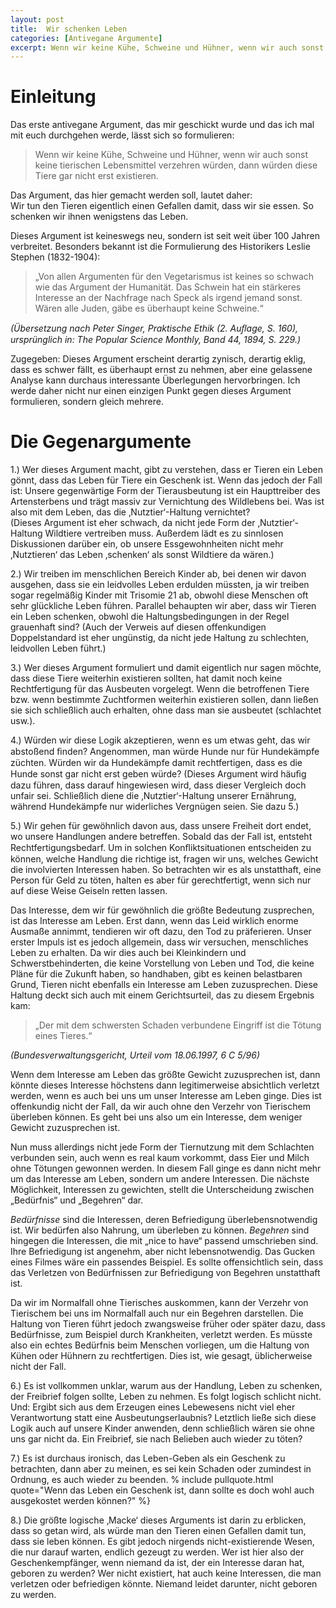 ```yaml
---
layout: post
title:  Wir schenken Leben
categories: [Antivegane Argumente]
excerpt: Wenn wir keine Kühe, Schweine und Hühner, wenn wir auch sonst keine tierischen Lebensmittel verzehren würden, dann würden diese Tiere gar nicht erst existieren. 
---
```


# Einleitung

Das erste antivegane Argument, das mir geschickt wurde und das ich mal mit euch durchgehen werde, lässt sich so formulieren: 

> Wenn wir keine Kühe, Schweine und Hühner, wenn wir auch sonst keine tierischen Lebensmittel verzehren würden, dann würden diese Tiere gar nicht erst existieren. 

Das Argument, das hier gemacht werden soll, lautet daher:  
Wir tun den Tieren eigentlich einen Gefallen damit, dass wir sie essen. So schenken wir ihnen wenigstens das Leben. 

Dieses Argument ist keineswegs neu, sondern ist seit weit über 100 Jahren verbreitet. Besonders bekannt ist die Formulierung des Historikers Leslie Stephen (1832-1904): 

> „Von allen Argumenten für den Vegetarismus ist keines so schwach wie das Argument der Humanität. Das Schwein hat ein stärkeres Interesse an der Nachfrage nach Speck als irgend jemand sonst. Wären alle Juden, gäbe es überhaupt keine Schweine.“

_(Übersetzung nach Peter Singer, Praktische Ethik (2. Auﬂage, S. 160), ursprünglich in: The Popular Science Monthly, Band 44, 1894, S. 229.)_

Zugegeben: Dieses Argument erscheint derartig zynisch, derartig eklig, dass es schwer fällt, es überhaupt ernst zu nehmen, aber eine gelassene Analyse kann durchaus interessante Überlegungen hervorbringen. 
Ich werde daher nicht nur einen einzigen Punkt gegen dieses Argument formulieren, sondern gleich mehrere.

# Die Gegenargumente

1.) Wer dieses Argument macht, gibt zu verstehen, dass er Tieren ein Leben gönnt, dass das Leben für Tiere ein Geschenk ist. 
Wenn das jedoch der Fall ist: Unsere gegenwärtige Form der Tierausbeutung ist ein Haupttreiber des Artensterbens und trägt massiv zur Vernichtung des Wildlebens bei. 
Was ist also mit dem Leben, das die ‚Nutztier‘-Haltung vernichtet?  
(Dieses Argument ist eher schwach, da nicht jede Form der ‚Nutztier‘-Haltung Wildtiere vertreiben muss. Außerdem lädt es zu sinnlosen Diskussionen darüber ein, ob unsere Essgewohnheiten nicht mehr ‚Nutztieren‘ das Leben ‚schenken‘ als sonst Wildtiere da wären.) 

2.) Wir treiben im menschlichen Bereich Kinder ab, bei denen wir davon ausgehen, dass sie ein leidvolles Leben erdulden müssten, ja wir treiben sogar regelmäßig Kinder mit Trisomie 21 ab, obwohl diese Menschen oft sehr glückliche Leben führen. Parallel behaupten wir aber, dass wir Tieren ein Leben schenken, obwohl die Haltungsbedingungen in der Regel grauenhaft sind? (Auch der Verweis auf diesen offenkundigen Doppelstandard ist eher ungünstig, da nicht jede Haltung zu schlechten, leidvollen Leben führt.)

3.) Wer dieses Argument formuliert und damit eigentlich nur sagen möchte, dass diese Tiere weiterhin existieren sollten, hat damit noch keine Rechtfertigung für das Ausbeuten vorgelegt. Wenn die betroffenen Tiere bzw. wenn bestimmte Zuchtformen weiterhin existieren sollen, dann ließen sie sich schließlich auch erhalten, ohne dass man sie ausbeutet (schlachtet usw.). 

4.) Würden wir diese Logik akzeptieren, wenn es um etwas geht, das wir abstoßend ﬁnden? Angenommen, man würde Hunde nur für Hundekämpfe züchten. Würden wir da Hundekämpfe damit rechtfertigen, dass es die Hunde sonst gar nicht erst geben würde? (Dieses Argument wird häuﬁg dazu führen, dass darauf hingewiesen wird, dass dieser Vergleich doch unfair sei. Schließlich diene die ‚Nutztier‘-Haltung unserer Ernährung, während Hundekämpfe nur widerliches Vergnügen seien. Sie dazu 5.)

5.) Wir gehen für gewöhnlich davon aus, dass unsere Freiheit dort endet, wo unsere Handlungen andere betreffen. Sobald das der Fall ist, entsteht Rechtfertigungsbedarf. Um in solchen Konﬂiktsituationen entscheiden zu können, welche Handlung die richtige ist, fragen wir uns, welches Gewicht die involvierten Interessen haben. So betrachten wir es als unstatthaft, eine Person für Geld zu töten, halten es aber für gerechtfertigt, wenn sich nur auf diese Weise Geiseln retten lassen. 

Das Interesse, dem wir für gewöhnlich die größte Bedeutung zusprechen, ist das Interesse am Leben. Erst dann, wenn das Leid wirklich enorme Ausmaße annimmt, tendieren wir oft dazu, den Tod zu präferieren. Unser erster Impuls ist es jedoch allgemein, dass wir versuchen, menschliches Leben zu erhalten. Da wir dies auch bei Kleinkindern und Schwerstbehinderten, die keine Vorstellung von Leben und Tod, die keine Pläne für die Zukunft haben, so handhaben, gibt es keinen belastbaren Grund, Tieren nicht ebenfalls ein Interesse am Leben zuzusprechen. 
Diese Haltung deckt sich auch mit einem Gerichtsurteil, das zu diesem Ergebnis kam: 
> „Der mit dem schwersten Schaden verbundene Eingriff ist die Tötung eines Tieres.“ 

_(Bundesverwaltungsgericht, Urteil vom 18.06.1997, 6 C 5/96)_

Wenn dem Interesse am Leben das größte Gewicht zuzusprechen ist, dann könnte dieses Interesse höchstens dann legitimerweise absichtlich verletzt werden, wenn es auch bei uns um unser Interesse am Leben ginge. Dies ist offenkundig nicht der Fall, da wir auch ohne den Verzehr von Tierischem überleben können. Es geht bei uns also um ein Interesse, dem weniger Gewicht zuzusprechen ist. 

Nun muss allerdings nicht jede Form der Tiernutzung mit dem Schlachten verbunden sein, auch wenn es real kaum vorkommt, dass Eier und Milch ohne Tötungen gewonnen werden. In diesem Fall ginge es dann nicht mehr um das Interesse am Leben, sondern um andere Interessen. Die nächste Möglichkeit, Interessen zu gewichten, stellt die Unterscheidung zwischen „Bedürfnis“ und „Begehren“ dar. 

_Bedürfnisse_ sind die Interessen, deren Befriedigung überlebensnotwendig ist. Wir bedürfen also Nahrung, um überleben zu können. _Begehren_ sind hingegen die Interessen, die mit „nice to have“ passend umschrieben sind. Ihre Befriedigung ist angenehm, aber nicht lebensnotwendig. Das Gucken eines Filmes wäre ein passendes Beispiel. Es sollte offensichtlich sein, dass das Verletzen von Bedürfnissen zur Befriedigung von Begehren unstatthaft ist.

Da wir im Normalfall ohne Tierisches auskommen, kann der Verzehr von Tierischem bei uns im Normalfall auch nur ein Begehren darstellen. Die Haltung von Tieren führt jedoch zwangsweise früher oder später dazu, dass Bedürfnisse, zum Beispiel durch Krankheiten, verletzt werden. Es müsste also ein echtes Bedürfnis beim Menschen vorliegen, um die Haltung von Kühen oder Hühnern zu rechtfertigen. Dies ist, wie gesagt, üblicherweise nicht der Fall. 

6.) Es ist vollkommen unklar, warum aus der Handlung, Leben zu schenken, der Freibrief folgen sollte, Leben zu nehmen. Es folgt logisch schlicht nicht. Und: Ergibt sich aus dem Erzeugen eines Lebewesens nicht viel eher Verantwortung statt eine Ausbeutungserlaubnis? Letztlich ließe sich diese Logik auch auf unsere Kinder anwenden, denn schließlich wären sie ohne uns gar nicht da. Ein Freibrief, sie nach Belieben auch wieder zu töten? 

7.) Es ist durchaus ironisch, das Leben-Geben als ein Geschenk zu betrachten, dann aber zu meinen, es sei kein Schaden oder zumindest in Ordnung, es auch wieder zu beenden. % include pullquote.html quote="Wenn das Leben ein Geschenk ist, dann sollte es doch wohl auch ausgekostet werden können?" %} 

8.) Die größte logische ‚Macke‘ dieses Arguments ist darin zu erblicken, dass so getan wird, als würde man den Tieren einen Gefallen damit tun, dass sie leben können. Es gibt jedoch nirgends nicht-existierende Wesen, die nur darauf warten, endlich gezeugt zu werden. Wer ist hier also der Geschenkempfänger, wenn niemand da ist, der ein Interesse daran hat, geboren zu werden? Wer nicht existiert, hat auch keine Interessen, die man verletzen oder befriedigen könnte. Niemand leidet darunter, nicht geboren zu werden.
